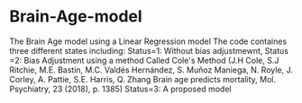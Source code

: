 # Brain-Age-model
The Brain Age model using a Linear Regression model 
The code containes three different states including:
Status=1: Without bias adjustmewnt, 
Status =2: Bias Adjustment using a method Called Cole's Method (J.H Cole, S.J Ritchie, M.E. Bastin, M.C. Valdés Hernández, S. Muñoz Maniega, N. Royle, J. Corley, A. Pattie, S.E. Harris, Q. Zhang
Brain age predicts mortality, Mol. Psychiatry, 23 (2018), p. 1385) 
Status=3: A proposed model 
